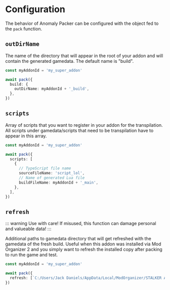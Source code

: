 # Configuration

The behavior of Anomaly Packer can be configured with the object fed to the `pack` function.

## `outDirName`

The name of the directory that will appear in the root of your addon and will contain the generated gamedata. The default name is "build".

```ts
const myAddonId = 'my_super_addon'

await pack({
  build: {
    outDirName: myAddonId + '_build',
  },
})
```

## `scripts`

Array of scripts that you want to register in your addon for the transpilation. All scripts under gamedata/scripts that need to be transpilation have to appear in this array.

```ts
const myAddonId = 'my_super_addon'

await pack({
  scripts: [
    {
      // TypeScript file name
      sourceFileName: 'script_lol',
      // Name of generated Lua file
      buildFileName: myAddonId + '_main',
    },
  ],
})
```

## `refresh`

::: warning
Use with care! If misused, this function can damage personal and valueable data!
:::

Additional paths to gamedata directory that will get refreshed with the gamedata of the fresh build. Useful when this addon was installed via Mod Organizer 2 and you simply want to refresh the installed copy after packing to run the game and test.

```ts
const myAddonId = 'my_super_addon'

await pack({
  refresh: [`C:/Users/Jack Daniels/AppData/Local/ModOrganizer/STALKER Anomaly/mods/${myAddonId}_build/gamedata`],
})
```
